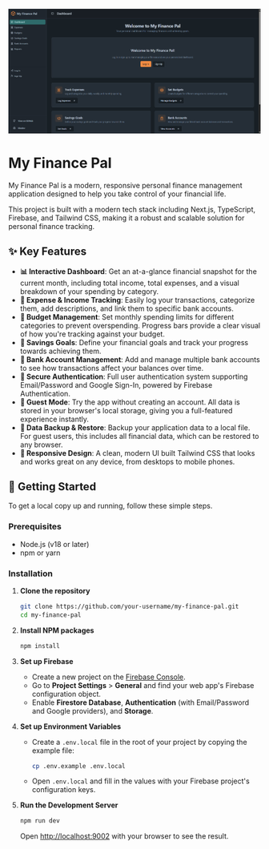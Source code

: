 ![App Screenshot](fp.png)

# My Finance Pal

My Finance Pal is a modern, responsive personal finance management application designed to help you take control of your financial life. 

This project is built with a modern tech stack including Next.js, TypeScript, Firebase, and Tailwind CSS, making it a robust and scalable solution for personal finance tracking.

## ✨ Key Features

- **📊 Interactive Dashboard**: Get an at-a-glance financial snapshot for the current month, including total income, total expenses, and a visual breakdown of your spending by category.
- **💸 Expense & Income Tracking**: Easily log your transactions, categorize them, add descriptions, and link them to specific bank accounts.
- **🎯 Budget Management**: Set monthly spending limits for different categories to prevent overspending. Progress bars provide a clear visual of how you're tracking against your budget.
- **🐖 Savings Goals**: Define your financial goals and track your progress towards achieving them.
- **🏦 Bank Account Management**: Add and manage multiple bank accounts to see how transactions affect your balances over time.
- **🔐 Secure Authentication**: Full user authentication system supporting Email/Password and Google Sign-In, powered by Firebase Authentication.
- **👤 Guest Mode**: Try the app without creating an account. All data is stored in your browser's local storage, giving you a full-featured experience instantly.
- **🔄 Data Backup & Restore**: Backup your application data to a local file. For guest users, this includes all financial data, which can be restored to any browser.
- **📱 Responsive Design**: A clean, modern UI built Tailwind CSS that looks and works great on any device, from desktops to mobile phones.

## 🚀 Getting Started

To get a local copy up and running, follow these simple steps.

### Prerequisites

- Node.js (v18 or later)
- npm or yarn

### Installation

1.  **Clone the repository**
    ```sh
    git clone https://github.com/your-username/my-finance-pal.git
    cd my-finance-pal
    ```

2.  **Install NPM packages**
    ```sh
    npm install
    ```

3.  **Set up Firebase**
    - Create a new project on the [Firebase Console](https://console.firebase.google.com/).
    - Go to **Project Settings** > **General** and find your web app's Firebase configuration object.
    - Enable **Firestore Database**, **Authentication** (with Email/Password and Google providers), and **Storage**.

4.  **Set up Environment Variables**
    - Create a `.env.local` file in the root of your project by copying the example file:
      ```sh
      cp .env.example .env.local
      ```
    - Open `.env.local` and fill in the values with your Firebase project's configuration keys.

5.  **Run the Development Server**
    ```sh
    npm run dev
    ```
    Open [http://localhost:9002](http://localhost:9002) with your browser to see the result.





